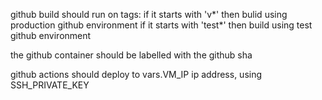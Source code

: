 github build should run on tags: 
  if it starts with 'v*' then bulid using production github environment
  if it starts with 'test*' then build using test github environment

the github container should be labelled with the github sha

github actions should deploy to vars.VM_IP ip address, using SSH_PRIVATE_KEY



